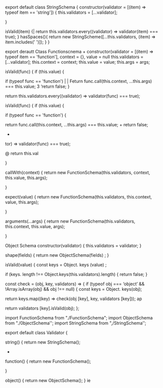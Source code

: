 export default class StringSchema {
constructor(validator = [(item) => typeof item == 'string']) {
this.validators = [...validator];

}

isValid(item) {|
return this.validators.every((validator) => validator(item) === true);
}
hasSpaces(){
return new StringScheme([...this.validators, (item) => item.includes(' ')]);
 }
}



export derautt Ctass Functionscnema +
constructor(validator = [(item) => typeof item == 'function'], context = {}, value = null
this.validators = [...validator];
this.context = context;
this.value = value;
this.args = args;

isValid(func) {
if (this.value) {

if (typeof func == 'function') |
| Feturn func.call(this.context, ...this.args) === this.value;
3
‘return false;
}

return this.validators.every((validator) => validator(func) === true);



isValid(func) {
if (this.value) {

if (typeof func == 'function') {

return func.call(this.context, ...this.args) === this.value;
+
return false;

+

tor) => validator(func) === true);

@ return this.val

}

callWith(context) {
return new FunctionSchema(this.validators, context, this.value, this.args);

}

expect(value) {
return new FunctionSchema(this.validators, this.context, value, this.args);

}

arguments(...args) {
return new FunctionSchema(this.validators, this.context, this.value, args);

}

Object Schema
constructor(validator) {
this.validators = validator;
}

shape(fields) {
return new ObjectSchema(fields) ;
}

isValid(value) {
const keys = Object. keys (value) ;

if (keys. length !== Object.keys(this.validators).length) {
return false;
}

const check = (obj, key, validators) => {
if (typeof obj === ‘object’ && !Array.isArray(obj) && obj !== null) {
const keys = Object. keys(obj);

return keys.map((key) => check(obj [key], key, validators [key]));
ap

return validators [key].isValid(obj);
};





import FunctionSchema from "./FunctionSchema";
import ObjectSchema from "./0bjectSchema'';
import StringSchema from ",/StringSchema’';

export default class Validator {

string() {
return new StringSchema();

+

function() {
return new FunctionSchema();

}

object() {
return new ObjectSchema();
}
ie











